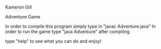 Kameron Gill

Adventure Game

In order to compile this program simply type in "javac Adventure.java"
In order to run the game type "java Adventure" after compiling


type "help" to see what you can do and enjoy!
